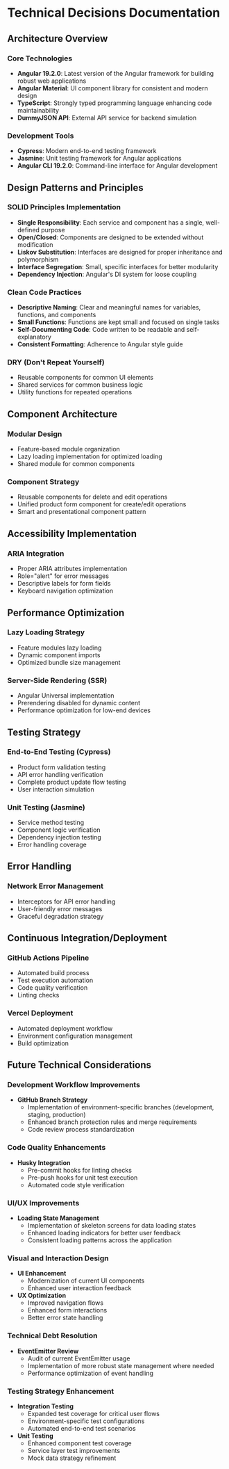 # Technical Decisions Documentation

## Architecture Overview

### Core Technologies
- **Angular 19.2.0**: Latest version of the Angular framework for building robust web applications
- **Angular Material**: UI component library for consistent and modern design
- **TypeScript**: Strongly typed programming language enhancing code maintainability
- **DummyJSON API**: External API service for backend simulation

### Development Tools
- **Cypress**: Modern end-to-end testing framework
- **Jasmine**: Unit testing framework for Angular applications
- **Angular CLI 19.2.0**: Command-line interface for Angular development

## Design Patterns and Principles

### SOLID Principles Implementation
- **Single Responsibility**: Each service and component has a single, well-defined purpose
- **Open/Closed**: Components are designed to be extended without modification
- **Liskov Substitution**: Interfaces are designed for proper inheritance and polymorphism
- **Interface Segregation**: Small, specific interfaces for better modularity
- **Dependency Injection**: Angular's DI system for loose coupling

### Clean Code Practices
- **Descriptive Naming**: Clear and meaningful names for variables, functions, and components
- **Small Functions**: Functions are kept small and focused on single tasks
- **Self-Documenting Code**: Code written to be readable and self-explanatory
- **Consistent Formatting**: Adherence to Angular style guide

### DRY (Don't Repeat Yourself)
- Reusable components for common UI elements
- Shared services for common business logic
- Utility functions for repeated operations

## Component Architecture

### Modular Design
- Feature-based module organization
- Lazy loading implementation for optimized loading
- Shared module for common components

### Component Strategy
- Reusable components for delete and edit operations
- Unified product form component for create/edit operations
- Smart and presentational component pattern

## Accessibility Implementation

### ARIA Integration
- Proper ARIA attributes implementation
- Role="alert" for error messages
- Descriptive labels for form fields
- Keyboard navigation optimization

## Performance Optimization

### Lazy Loading Strategy
- Feature modules lazy loading
- Dynamic component imports
- Optimized bundle size management

### Server-Side Rendering (SSR)
- Angular Universal implementation
- Prerendering disabled for dynamic content
- Performance optimization for low-end devices

## Testing Strategy

### End-to-End Testing (Cypress)
- Product form validation testing
- API error handling verification
- Complete product update flow testing
- User interaction simulation

### Unit Testing (Jasmine)
- Service method testing
- Component logic verification
- Dependency injection testing
- Error handling coverage

## Error Handling

### Network Error Management
- Interceptors for API error handling
- User-friendly error messages
- Graceful degradation strategy

## Continuous Integration/Deployment

### GitHub Actions Pipeline
- Automated build process
- Test execution automation
- Code quality verification
- Linting checks

### Vercel Deployment
- Automated deployment workflow
- Environment configuration management
- Build optimization

## Future Technical Considerations

### Development Workflow Improvements
- **GitHub Branch Strategy**
  - Implementation of environment-specific branches (development, staging, production)
  - Enhanced branch protection rules and merge requirements
  - Code review process standardization

### Code Quality Enhancements
- **Husky Integration**
  - Pre-commit hooks for linting checks
  - Pre-push hooks for unit test execution
  - Automated code style verification

### UI/UX Improvements
- **Loading State Management**
  - Implementation of skeleton screens for data loading states
  - Enhanced loading indicators for better user feedback
  - Consistent loading patterns across the application

### Visual and Interaction Design
- **UI Enhancement**
  - Modernization of current UI components
  - Enhanced user interaction feedback
- **UX Optimization**
  - Improved navigation flows
  - Enhanced form interactions
  - Better error state handling

### Technical Debt Resolution
- **EventEmitter Review**
  - Audit of current EventEmitter usage
  - Implementation of more robust state management where needed
  - Performance optimization of event handling

### Testing Strategy Enhancement
- **Integration Testing**
  - Expanded test coverage for critical user flows
  - Environment-specific test configurations
  - Automated end-to-end test scenarios
- **Unit Testing**
  - Enhanced component test coverage
  - Service layer test improvements
  - Mock data strategy refinement